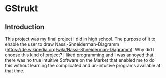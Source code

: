 # GStrukt

## Introduction 

This project was my final project I did in high school.
The purpose of it to enable the user to draw Nassi-Shneiderman-Diagramm (https://de.wikipedia.org/wiki/Nassi-Shneiderman-Diagramm).
Why did I choose this kind of project? I liked programming and I was annoyed that there was no true intuitive Software on the Market that enabled me to do this without learning the complicated and un-intuitive programs available at that time.

